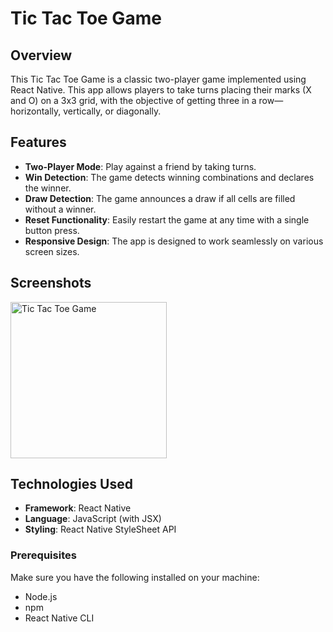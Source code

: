 # Tic Tac Toe Game

## Overview

This Tic Tac Toe Game is a classic two-player game implemented using React Native. This app allows players to take turns placing their marks (X and O) on a 3x3 grid, with the objective of getting three in a row—horizontally, vertically, or diagonally.

## Features

- **Two-Player Mode**: Play against a friend by taking turns.
- **Win Detection**: The game detects winning combinations and declares the winner.
- **Draw Detection**: The game announces a draw if all cells are filled without a winner.
- **Reset Functionality**: Easily restart the game at any time with a single button press.
- **Responsive Design**: The app is designed to work seamlessly on various screen sizes.

## Screenshots

<img src="./Screenshot 2024-10-07 at 11.04.03 PM.png" alt="Tic Tac Toe Game" width="250" height="auto">

## Technologies Used

- **Framework**: React Native
- **Language**: JavaScript (with JSX)
- **Styling**: React Native StyleSheet API

### Prerequisites

Make sure you have the following installed on your machine:

- Node.js
- npm
- React Native CLI
